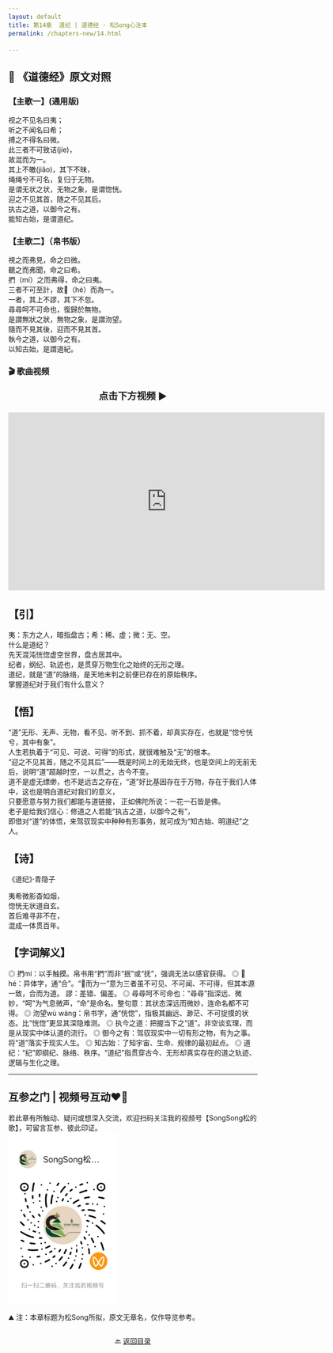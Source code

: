 ```yaml
---
layout: default
title: 第14章  道纪 | 道德经 · 松Song心注本
permalink: /chapters-new/14.html

---
```


## 📜 《道德经》原文对照
### 【主歌一】(通用版) 
视之不见名曰夷；<br>
听之不闻名曰希；<br>
搏之不得名曰微。<br>
此三者不可致诘(jíe)，<br>
故混而为一。<br>
其上不皦(jiǎo)，其下不昧，<br>
绳绳兮不可名，复归于无物。<br>
是谓无状之状，无物之象，是谓惚恍。<br>
迎之不见其首，随之不见其后。<br>
执古之道，以御今之有。<br>
能知古始，是谓道纪。<br>

### 【主歌二】（帛书版）
視之而弗見，命之曰微。<br>
聽之而弗聞，命之曰希。<br>
捫（mí）之而弗得，命之曰夷。<br>
三者不可至計，故𡇯（hé）而為一。<br>
一者，其上不謬，其下不忽。<br>
尋尋呵不可命也，復歸於無物。<br>
是謂無狀之狀，無物之象，是謂沕望。<br>
隨而不見其後，迎而不見其首。<br>
執今之道，以御今之有。<br>
以知古始，是謂道紀。<br>

### 🎬 歌曲视频
<p style="text-align:center; font-size:1.2rem; font-weight:bold;">
  点击下方视频 ▶️
</p>

<iframe
  src="https://streamable.com/e/kj94ph"
  width="640"
  height="360"
  frameborder="0"
  allowfullscreen
  loading="lazy">
</iframe>

## 【引】
夷：东方之人，暗指盘古；希：稀、虚；微：无、空。<br>
什么是道纪？<br>
先天混沌恍惚虚空世界，盘古居其中。<br>
纪者，纲纪、轨迹也，是贯穿万物生化之始终的无形之理。<br>
道纪，就是“道”的脉络，是天地未判之前便已存在的原始秩序。<br>
掌握道纪对于我们有什么意义？<br>

## 【悟】
“道”无形、无声、无物，看不见、听不到、抓不着，却真实存在，也就是“惚兮恍兮，其中有象”。<br>
人生若执着于“可见、可说、可得”的形式，就很难触及“无”的根本。<br>
“迎之不见其首，随之不见其后”——既是时间上的无始无终，也是空间上的无前无后，说明“道”超越时空，一以贯之，古今不变。<br>
道不是虚无缥缈，也不是远古之存在，“道”好比基因存在于万物，存在于我们人体中，这也是明白道纪对我们的意义，<br>
只要愿意与努力我们都能与道链接， 正如佛陀所说：一花一石皆是佛。<br>
老子是给我们信心：修道之人若能“执古之道，以御今之有”，<br>
即借对“道”的体悟，来驾驭现实中种种有形事务，就可成为“知古始、明道纪”之人。<br>

## 【诗】
《道纪》·青隐子<br>

夷希微影杳如烟，<br>
惚恍无状道自玄。<br>
首后难寻非不在，<br>
混成一体贯百年。<br>

## 【字词解义】

◎ 捫mí：以手触摸。帛书用“捫”而非“抿”或“抚”，强调无法以感官获得。
◎ 𡇯hé：异体字，通“合”。“𡇯而为一”意为三者虽不可见、不可闻、不可得，但其本源一致，合而为道。
 謬：差错、偏差。
◎ 尋尋呵不可命也：“尋尋”指深远、微妙，“呵”为气息微声，“命”是命名。整句意：其状态深远而微妙，连命名都不可得。
◎ 沕望wù wàng：帛书字，通“恍惚”，指极其幽远、渺茫、不可捉摸的状态。比“恍惚”更显其深隐难测。
◎ 执今之道：把握当下之“道”。非空谈玄理，而是从现实中体认道的流行。
◎ 御今之有：驾驭现实中一切有形之物，有为之事。将“道”落实于现实人生。
◎ 知古始：了知宇宙、生命、规律的最初起点。
◎ 道纪：“纪”即纲纪、脉络、秩序。“道纪”指贯穿古今、无形却真实存在的道之轨迹、逻辑与生化之理。

---
##  互参之门 | 视频号互动❤️🤝

若此章有所触动、疑问或想深入交流，欢迎扫码关注我的视频号【SongSong松的歌】，可留言互参、彼此印证。<br>
<img src="../img/qrcode_songsong.jpg" alt="扫码进入视频号" width="220">

⛰️ 注：本章标题为松Song所拟，原文无章名，仅作导览参考。<br>

<p style="text-align:center; margin-top:2em;">
  🔙 <a href="{{ '/' | relative_url }}#catalog">返回目录</a>
</p>

